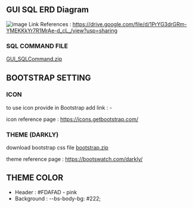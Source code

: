 ## GUI SQL ERD Diagram
![image](https://user-images.githubusercontent.com/87376058/225523226-1144ded8-e798-45f4-b481-e501d81e2d42.png)
Link References : https://drive.google.com/file/d/1PrYG3drGRm-YMEKKkYr7R1MrAe-d_cL_/view?usp=sharing 

### SQL COMMAND FILE
[GUI_SQLCommand.zip](https://github.com/ThongSauWei/GUIass/files/10987138/GUI_SQLCommand.zip)

## BOOTSTRAP SETTING 
### ICON 
to use icon provide in Bootstrap add link : -
<link rel="stylesheet" href="https://cdn.jsdelivr.net/npm/bootstrap-icons@1.10.2/font/bootstrap-icons.css">

icon reference page : https://icons.getbootstrap.com/
### THEME (DARKLY)
download bootstrap css file 
[bootstrap.zip](https://github.com/ThongSauWei/GUIass/files/10987000/bootstrap.zip)

theme reference page : https://bootswatch.com/darkly/

## THEME COLOR 
- Header : #FDAFAD - pink
- Background : --bs-body-bg: #222;
